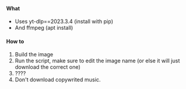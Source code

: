 #### What
- Uses yt-dlp==2023.3.4 (install with pip)
- And ffmpeg (apt install)

#### How to
1. Build the image
2. Run the script, make sure to edit the image name (or else it will just download the correct one)
3. ????
4. Don't download copywrited music.
